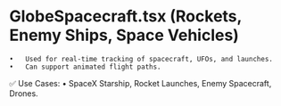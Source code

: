 # GlobeSpacecraft.tsx (Rockets, Enemy Ships, Space Vehicles)
	•	Used for real-time tracking of spacecraft, UFOs, and launches.
	•	Can support animated flight paths.

✅ Use Cases:
	•	SpaceX Starship, Rocket Launches, Enemy Spacecraft, Drones.